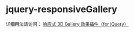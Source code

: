 # jquery-responsiveGallery

详细用法请访问： [响应式 3D Gallery 效果插件（for jQuery）](http://www.codingserf.com/index.php/2014/06/responsive-gallery/)
